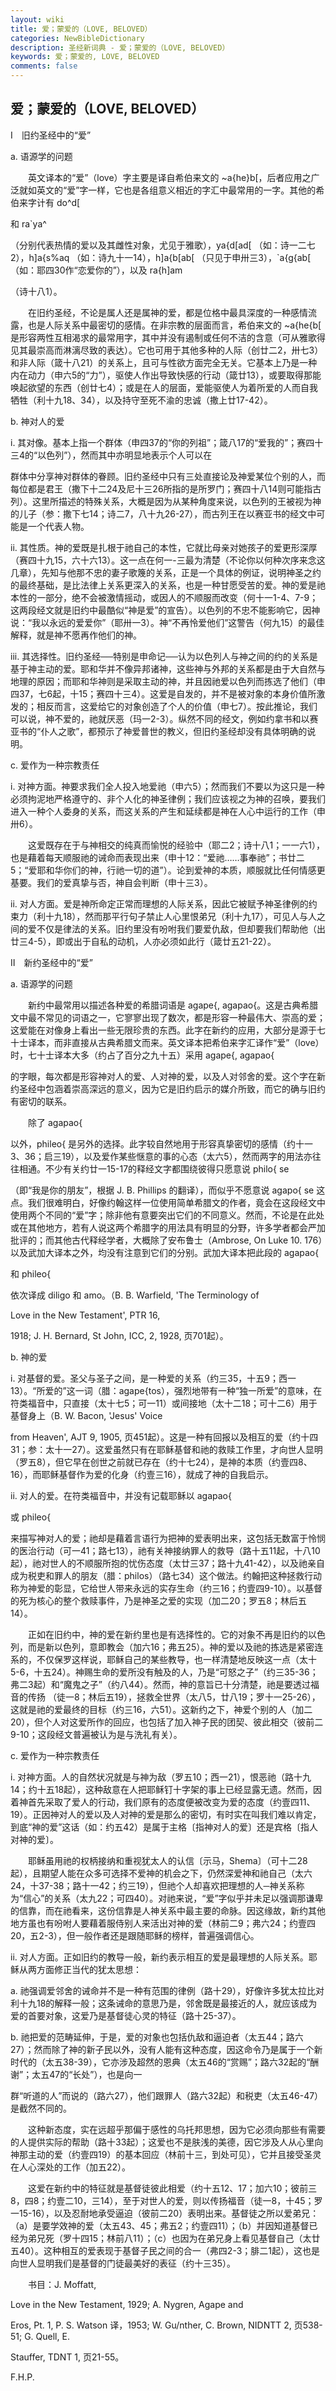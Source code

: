 ```yaml
---
layout: wiki
title: 爱；蒙爱的（LOVE, BELOVED）
categories: NewBibleDictionary
description: 圣经新词典 - 爱；蒙爱的（LOVE, BELOVED）
keywords: 爱；蒙爱的, LOVE, BELOVED
comments: false
---
```


## 爱；蒙爱的（LOVE, BELOVED）

Ⅰ　旧约圣经中的“爱”

a. 语源学的问题

　　英文译本的“爱”（love）字主要是译自希伯来文的 ~a{he}b[，后者应用之广泛就如英文的“爱”字一样，它也是各组意义相近的字汇中最常用的一字。其他的希伯来字计有 do^d[

和 ra`ya^

（分别代表热情的爱以及其雌性对象，尤见于雅歌），ya{d[ad[ （如：诗一二七2），h]a{s%aq （如：诗九十一14），h]a{b[ab[ （只见于申卅三3），`a{g{ab[ （如：耶四30作“恋爱你的”），以及 ra{h]am

（诗十八1）。

　　在旧约圣经，不论是属人还是属神的爱，都是位格中最具深度的一种感情流露，也是人际关系中最密切的感情。在非宗教的层面而言，希伯来文的 ~a{he{b[ 是形容两性互相渴求的最常用字，其中并没有遏制或任何不洁的含意（可从雅歌得见其最崇高而淋漓尽致的表达）。它也可用于其他多种的人际（创廿二2，卅七3）和非人际（箴十八21）的关系上，且可与性欲方面完全无关。它基本上乃是一种内在动力（申六5的“力”），驱使人作出导致快感的行动（箴廿13），或要取得那能唤起欲望的东西（创廿七4）；或是在人的层面，爱能驱使人为着所爱的人而自我牺牲（利十九18、34），以及持守至死不渝的忠诚（撒上廿17-42）。

b. 神对人的爱

i. 其对像。基本上指一个群体（申四37的“你的列祖”；箴八17的“爱我的”；赛四十三4的“以色列”），然而其中亦明显地表示个人可以在

群体中分享神对群体的眷顾。旧约圣经中只有三处直接论及神爱某位个别的人，而每位都是君王（撒下十二24及尼十三26所指的是所罗门；赛四十八14则可能指古列）。这里所描述的特殊关系，大概是因为从某种角度来说，以色列的王被视为神的儿子（参：撒下七14；诗二7，八十九26-27），而古列王在以赛亚书的经文中可能是一个代表人物。

ii. 其性质。神的爱既是扎根于祂自己的本性，它就比母亲对她孩子的爱更形深厚（赛四十九15，六十六13）。这一点在何一-三最为清楚（不论你以何种次序来念这几章），先知与他那不忠的妻子歌篾的关系，正是一个具体的例证，说明神圣之约的最终基础，是比法律上关系更深入的关系，也是一种甘愿受苦的爱。神的爱是祂本性的一部分，绝不会被激情摇动，或因人的不顺服而改变（何十一1-4、7-9；这两段经文就是旧约中最酷似“神是爱”的宣告）。以色列的不忠不能影响它，因神说：“我以永远的爱爱你”（耶卅一3）。神“不再怜爱他们”这警告（何九15）的最佳解释，就是神不愿再作他们的神。

iii. 其选择性。旧约圣经──特别是申命记──认为以色列人与神之间的约的关系是基于神主动的爱。耶和华并不像异邦诸神，这些神与外邦的关系都是由于大自然与地理的原因；而耶和华神则是采取主动的神，并且因祂爱以色列而拣选了他们（申四37，七6起，十15；赛四十三4）。这爱是自发的，并不是被对象的本身价值所激发的；相反而言，这爱给它的对象创造了个人的价值（申七7）。按此推论，我们可以说，神不爱的，祂就厌恶（玛一2-3）。纵然不同的经文，例如约拿书和以赛亚书的“仆人之歌”，都预示了神爱普世的教义，但旧约圣经却没有具体明确的说明。

c. 爱作为一种宗教责任

i. 对神方面。神要求我们全人投入地爱祂（申六5）；然而我们不要以为这只是一种必须拘泥地严格遵守的、非个人化的神圣律例；我们应该视之为神的召唤，要我们进入一种个人委身的关系，而这关系的产生和延续都是神在人心中运行的工作（申卅6）。

　　这爱既存在于与神相交的纯真而愉悦的经验中（耶二2；诗十八1；一一六1），也是藉着每天顺服祂的诫命而表现出来（申十12：“爱祂……事奉祂”；书廿二5；“爱耶和华你们的神，行祂一切的道”）。论到爱神的本质，顺服就比任何情感更基要。我们的爱真挚与否，神自会判断（申十三3）。

ii. 对人方面。爱是神所命定正常而理想的人际关系，因此它被赋予神圣律例的约束力（利十九18），然而那平行句子禁止人心里恨弟兄（利十九17），可见人与人之间的爱不仅是律法的关系。旧约里没有吩咐我们要爱仇敌，但却要我们帮助他（出廿三4-5），即或出于自私的动机，人亦必须如此行（箴廿五21-22）。

Ⅱ　新约圣经中的“爱”

a. 语源学的问题

　　新约中最常用以描述各种爱的希腊词语是 agape{, agapao{。这是古典希腊文中最不常见的词语之一，它寥寥出现了数次，都是形容一种最伟大、崇高的爱；这爱能在对像身上看出一些无限珍贵的东西。此字在新约的应用，大部分是源于七十士译本，而非直接从古典希腊文而来。英文译本把希伯来字汇译作“爱”（love）时，七十士译本大多（约占了百分之九十五）采用 agape{, agapao{

的字眼，每次都是形容神对人的爱、人对神的爱，以及人对邻舍的爱。这个字在新约圣经中包涵着崇高深远的意义，因为它是旧约启示的媒介所致，而它的确与旧约有密切的联系。

　　除了 agapao{

以外，phileo{ 是另外的选择。此字较自然地用于形容真挚密切的感情（约十一3、36；启三19），以及爱作某些惬意的事的心态（太六5），然而两字的用法亦往往相通。不少有关约廿一15-17的释经文字都围绕彼得只愿意说 philo{ se

（即“我是你的朋友”，根据 J. B. Phillips 的翻译），而似乎不愿意说 agapo{ se 这点。我们很难明白，好像约翰这样一位使用简单希腊文的作者，竟会在这段经文中使用两个不同的“爱”字；除非他有意要突出它们的不同意义。然而，不论是在此处或在其他地方，若有人说这两个希腊字的用法具有明显的分野，许多学者都会严加批评的；而其他古代释经学者，大概除了安布鲁士（Ambrose, On Luke 10. 176）以及武加大译本之外，均没有注意到它们的分别。武加大译本把此段的 agapao{

和 phileo{

依次译成 diligo 和 amo。（B. B. Warfield, 'The Terminology of

Love in the New Testament', PTR 16,

1918; J. H. Bernard, St John, ICC, 2, 1928, 页701起）。

b. 神的爱

i. 对基督的爱。圣父与圣子之间，是一种爱的关系（约三35，十五9；西一13）。“所爱的”这一词（腊：agape{tos），强烈地带有一种“独一所爱”的意味，在符类福音中，只直接（太十七5；可一11）或间接地（太十二18；可十二6）用于基督身上（B. W. Bacon, 'Jesus' Voice

from Heaven', AJT 9, 1905, 页451起）。这是一种有回报以及相互的爱（约十四31；参：太十一27）。这爱虽然只有在耶稣基督和祂的救赎工作里，才向世人显明（罗五8），但它早在创世之前就已存在（约十七24），是神的本质（约壹四8、16），而耶稣基督作为爱的化身（约壹三16），就成了神的自我启示。

ii. 对人的爱。在符类福音中，并没有记载耶稣以 agapao{

或 phileo{

来描写神对人的爱；祂却是藉着言语行为把神的爱表明出来，这包括无数富于怜悯的医治行动（可一41；路七13），祂有关神接纳罪人的救导（路十五11起，十八10起），祂对世人的不顺服所抱的忧伤态度（太廿三37；路十九41-42），以及祂亲自成为税吏和罪人的朋友（腊：philos）（路七34）这个做法。约翰把这种拯救行动称为神爱的彰显，它给世人带来永远的实存生命（约三16；约壹四9-10）。以基督的死为核心的整个救赎事件，乃是神圣之爱的实现（加二20；罗五8；林后五14）。

　　正如在旧约中，神的爱在新约里也是有选择性的。它的对象不再是旧约的以色列，而是新以色列，意即教会（加六16；弗五25）。神的爱以及祂的拣选是紧密连系的，不仅保罗这样说，耶稣自己的某些教导，也一样清楚地反映这一点（太十5-6，十五24）。神赐生命的爱所没有触及的人，乃是“可怒之子”（约三35-36；弗二3起）和“魔鬼之子”（约八44）。然而，神的意旨已十分清楚，祂是要透过福音的传扬 （徒一8；林后五19），拯救全世界（太八5，廿八19；罗十一25-26），这就是祂的爱最终的目标（约三16，六51）。这新约之下，神爱个别的人（加二20），但个人对这爱所作的回应，也包括了加入神子民的团契、彼此相交（彼前二9-10；这段经文普遍被认为是与洗礼有关）。

c. 爱作为一种宗教责任

i. 对神方面。人的自然状况就是与神为敌（罗五10；西一21），恨恶祂（路十九14；约十五18起），这种敌意在人把耶稣钉十字架的事上已经显露无遗。然而，因着神首先采取了爱人的行动，我们原有的态度便被改变为爱的态度（约壹四11、19）。正因神对人的爱以及人对神的爱是那么的密切，有时实在叫我们难以肯定，到底“神的爱”这话（如：约五42）是属于主格〔指神对人的爱〕还是宾格〔指人对神的爱〕。

　　耶稣虽用祂的权柄接纳和重视犹太人的认信〔示马，Shema〕（可十二28起），且期望人能在众多可选择不爱神的机会之下，仍然深爱神和祂自己（太六24，十37-38；路十一42；约三19），但祂个人却喜欢把理想的人─神关系称为“信心”的关系（太九22；可四40）。对祂来说，“爱”字似乎并未足以强调那谦卑的信靠，而在祂看来，这份信靠是人神关系中最主要的命脉。因这缘故，新约其他地方虽也有吩咐人要藉着服侍别人来活出对神的爱（林前二9；弗六24；约壹四20，五2-3），但一般作者还是跟随耶稣的榜样，普遍强调信心。

ii. 对人方面。正如旧约的教导一般，新约表示相互的爱是最理想的人际关系。耶稣从两方面修正当代的犹太思想：

a. 祂强调爱邻舍的诫命并不是一种有范围的律例（路十29），好像许多犹太拉比对利十九18的解释一般；这条诫命的意思乃是，邻舍既是最接近的人，就应该成为爱的首要对象，这爱乃是基督徒心灵的特征（路十25-37）。

b. 祂把爱的范畴延伸，于是，爱的对象也包括仇敌和逼迫者（太五44；路六27）；然而除了神的新子民以外，没有人能有这种态度，因这命令乃是属于一个新时代的（太五38-39），它亦涉及超然的恩典（太五46的“赏赐”；路六32起的“酬谢”；太五47的“长处”），也是向一

群“听道的人”而说的（路六27），他们跟罪人（路六32起）和税吏（太五46-47）是截然不同的。

　　这种新态度，实在远超乎那偏于感性的乌托邦思想，因为它必须向那些有需要的人提供实际的帮助（路十33起）；这爱也不是肤浅的美德，因它涉及人从心里向神那主动的爱（约壹四19）的基本回应（林前十三，到处可见），它并且接受圣灵在人心深处的工作（加五22）。

　　这爱在新约中的特征就是基督徒彼此相爱（约十五12、17；加六10；彼前三8，四8；约壹二10，三14），至于对世人的爱，则以传扬福音（徒一8，十45；罗一15-16），以及忍耐地承受逼迫（彼前二20）表明出来。基督徒之所以爱弟兄：（a）是要学效神的爱（太五43、45；弗五2；约壹四11）；（b）并因知道基督已经为弟兄死（罗十四15；林前八11）；（c）也因为在弟兄身上看见基督自己（太廿五40）。这种相互的爱表现于基督子民之间的合一（弗四2-3；腓二1起），这也是向世人显明我们是基督的门徒最美好的表征（约十三35）。

　　书目：J. Moffatt,

Love in the New Testament, 1929; A. Nygren, Agape and

Eros, Pt. 1, P. S. Watson 译，1953; W. Gu/nther, C. Brown, NIDNTT 2, 页538-51; G. Quell, E.

Stauffer, TDNT 1, 页21-55。

F.H.P.








